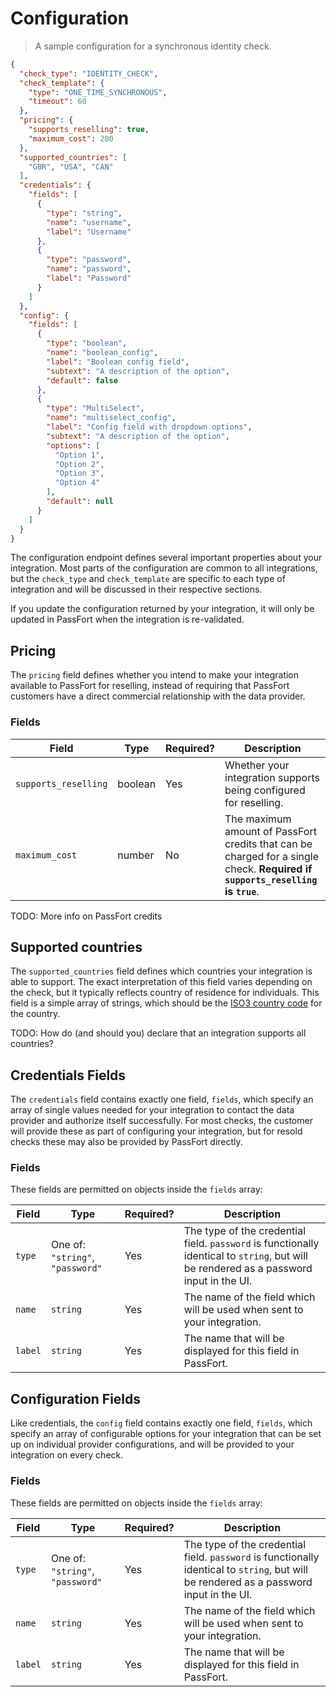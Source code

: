 # Configuration

>A sample configuration for a synchronous identity check.

```json
{
  "check_type": "IDENTITY_CHECK",
  "check_template": {
    "type": "ONE_TIME_SYNCHRONOUS",
    "timeout": 60
  },
  "pricing": {
    "supports_reselling": true,
    "maximum_cost": 200
  },
  "supported_countries": [
    "GBR", "USA", "CAN"
  ],
  "credentials": {
    "fields": [
      {
        "type": "string",
        "name": "username",
        "label": "Username"
      },
      {
        "type": "password",
        "name": "password",
        "label": "Password"
      }
    ]
  },
  "config": {
    "fields": [
      {
        "type": "boolean",
        "name": "boolean_config",
        "label": "Boolean config field",
        "subtext": "A description of the option",
        "default": false
      },
      {
        "type": "MultiSelect",
        "name": "multiselect_config",
        "label": "Config field with dropdown options",
        "subtext": "A description of the option",
        "options": [
          "Option 1",
          "Option 2",
          "Option 3",
          "Option 4"
        ],
        "default": null
      }
    ]
  }
}

```

The configuration endpoint defines several important properties about your
integration. Most parts of the configuration are common to all integrations,
but the `check_type` and `check_template` are specific to each type of
integration and will be discussed in their respective sections.

<aside>
  If you update the configuration returned by your integration, it will only
  be updated in PassFort when the integration is re-validated.
</aside>

## Pricing

The `pricing` field defines whether you intend to make your integration
available to PassFort for reselling, instead of requiring that PassFort
customers have a direct commercial relationship with the data provider.

### Fields

<table>
  <thead>
    <th>Field</th>
    <th>Type</th>
    <th>Required?</th>
    <th>Description</th>
  </thead>
  <tbody>
    <tr>
      <td><code>supports_reselling</code></td>
      <td>boolean</td>
      <td>Yes</td>
      <td>
        Whether your integration supports being configured for reselling.
      </td>
    </tr>
    <tr>
      <td><code>maximum_cost</code></td>
      <td>number</td>
      <td>No</td>
      <td>
        The maximum amount of PassFort credits that can be charged for a
        single check. <strong>Required if <code>supports_reselling</code> is
        <code>true</code></strong>.
      </td>
    </tr>
  </tbody>
</table>

<aside>
  TODO: More info on PassFort credits
</aside>

## Supported countries

The `supported_countries` field defines which countries your integration is
able to support. The exact interpretation of this field varies depending on
the check, but it typically reflects country of residence for individuals.
This field is a simple array of strings, which should be the [ISO3 country
code][wiki-iso3] for the country.

<aside>
  TODO: How do (and should you) declare that an integration supports
  all countries?
</aside>

## Credentials Fields

The `credentials` field contains exactly one field, `fields`, which specify
an array of single values needed for your integration to contact the data
provider and authorize itself successfully. For most checks, the customer will
provide these as part of configuring your integration, but for resold checks
these may also be provided by PassFort directly.

### Fields

These fields are permitted on objects inside the `fields` array:

<table>
  <thead>
    <th>Field</th>
    <th>Type</th>
    <th>Required?</th>
    <th>Description</th>
  </thead>
  <tbody>
    <tr>
      <td><code>type</code></td>
      <td>One of: <code>"string"</code>, <code>"password"</code></td>
      <td>Yes</td>
      <td>
        The type of the credential field. <code>password</code> is functionally identical
        to <code>string</code>, but will be rendered as a password input in the UI.
      </td>
    </tr>
    <tr>
      <td><code>name</code></td>
      <td><code>string</code></td>
      <td>Yes</td>
      <td>
        The name of the field which will be used when sent to your
        integration.
      </td>
    </tr>
    <tr>
      <td><code>label</code></td>
      <td><code>string</code></td>
      <td>Yes</td>
      <td>
        The name that will be displayed for this field in PassFort.
      </td>
    </tr>
  </tbody>
</table>

## Configuration Fields

Like credentials, the `config` field contains exactly one field, `fields`,
which specify an array of configurable options for your integration that can
be set up on individual provider configurations, and will be provided to your
integration on every check.


### Fields

These fields are permitted on objects inside the `fields` array:

<table>
  <thead>
    <th>Field</th>
    <th>Type</th>
    <th>Required?</th>
    <th>Description</th>
  </thead>
  <tbody>
    <tr>
      <td><code>type</code></td>
      <td>One of: <code>"string"</code>, <code>"password"</code></td>
      <td>Yes</td>
      <td>
        The type of the credential field. <code>password</code> is functionally identical
        to <code>string</code>, but will be rendered as a password input in the UI.
      </td>
    </tr>
    <tr>
      <td><code>name</code></td>
      <td><code>string</code></td>
      <td>Yes</td>
      <td>
        The name of the field which will be used when sent to your
        integration.
      </td>
    </tr>
    <tr>
      <td><code>label</code></td>
      <td><code>string</code></td>
      <td>Yes</td>
      <td>
        The name that will be displayed for this field in PassFort.
      </td>
    </tr>
  </tbody>
</table>

[wiki-iso3]: https://en.wikipedia.org/wiki/ISO_3166-1_alpha-3